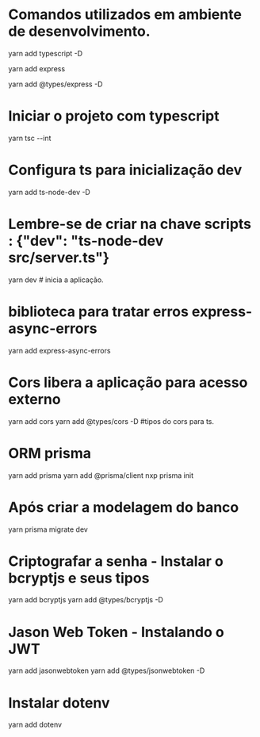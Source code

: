 # Comandos utilizados em ambiente de desenvolvimento.
yarn add typescript -D

yarn add express

yarn add @types/express -D

# Iniciar o projeto com typescript
yarn tsc --int

# Configura ts para inicialização dev
yarn add ts-node-dev -D

# Lembre-se de criar na chave scripts : {"dev": "ts-node-dev src/server.ts"}
yarn dev # inicia a aplicação.

# biblioteca para tratar erros express-async-errors
yarn add express-async-errors

# Cors libera a aplicação para acesso externo
yarn add cors
yarn add @types/cors -D #tipos do cors para ts.

# ORM prisma
yarn add prisma
yarn add @prisma/client
nxp prisma init

# Após criar a modelagem do banco
yarn prisma migrate dev

# Criptografar a senha - Instalar o bcryptjs e seus tipos
yarn add bcryptjs
yarn add @types/bcryptjs -D

# Jason Web Token - Instalando o JWT
yarn add jasonwebtoken
yarn add @types/jsonwebtoken -D

# Instalar dotenv
yarn add dotenv